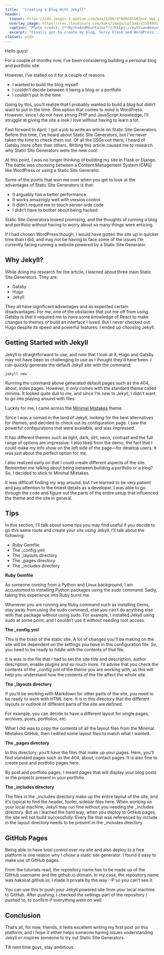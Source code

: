 ```yaml
---
title:  "Creating a Blog With Jekyll"
header:
  teaser: https://cdn-images-1.medium.com/max/1200/0*N8RG95bKJnnF-wpL.png
  overlay_image: https://res.cloudinary.com/haks/image/upload/v1554991771/Webp.net-compress-image.jpg
  caption: "Photo credit: [**MythsAndMountains**](https://mythsandmountains.com)"
  excerpt: "Finally got to create my blog. Sorry Flask and WordPress, Jekyll has my heart."
classes: wide
---
```


Hello guys!

For a couple of months now, I’ve been considering building a personal blog and portfolio site.

However, I’ve stalled on it for a couple of reasons.

- I wanted to build the blog myself
- I couldn’t decide between it being a blog or a portfolio
- I couldn’t put in the time

Going by this, you’ll realize that I probably wanted to build a blog but didn’t want to put in the time. One option that comes to mind is WordPress.
However, since I do not have strong PHP and JavaScript knowledge, I’ll struggle at giving the site a look I love without having to learn a lot.

Fast forward to April; I got a job to write an article on Static Site Generators. Before this time, I’ve heard about Static Site Generators, but I’ve never taken the time to check them out. Of all the SSGs out there, I heard of Gatsby more often than others.
Writing this article caused me to research why Static Site Generators were the new cool.

At this point, I was no longer thinking of building my site in Flask or Django. The battle was choosing between a Content Management System (CMS) like WordPress or using a Static Site Generator.

Some of the points that won me over when you get to look at the advantages of Static Site Generators is that:
- It arguably has a better performance
- It works amazingly well with version control
- It didn’t require me to touch server-side code
- I didn’t have to bother about being hacked

Static Site Generators looked promising, and the thoughts of running a blog and portfolio without having to worry about so many things were enticing.

If I had chosen WordPress though, I would have gotten the site up in quicker time than I did, and may not be having to face some of the issues I’m currently facing running a website powered by a Static Site Generator.

## Why Jekyll?

While doing my research for the article, I learned about three main Static Site Generators. They are:
- Gatsby
- Hugo
- Jekyll

They all have significant advantages and as expected certain disadvantages. For me, one of the obstacles that put me off from using Gatsby is that it required me to have some knowledge of React to make changes to themes or build an interface I loved.
But I never checked out Hugo despite its speed and powerful features. 
I ended up choosing Jekyll.

## Getting Started with Jekyll
Jekyll is straightforward to use, and now that I look at it, Hugo and Gatsby may not have been as challenging to use as I thought they’d have been.
I can quickly generate the default Jekyll site with the command:

`jekyll new .`

Running the command above generated default pages such as the 404, about, index pages.
However, it only comes with the standard theme called minima. It looked quite dull to me, and since I’m new to Jekyll, I didn’t want to go into playing around with files.

Luckily for me, I came across the [Minimal Mistakes](https://mmistakes.github.io/minimal-mistakes/) theme.

Since I was a nomad in the land of Jekyll, looking for the best alternatives for themes, and decided to check out its configuration page. I saw the powerful configurations that were available, and was impressed.

It has different themes such as light, dark, dirt, neon, contrast and the full range of options are impressive.
I also liked from the demo, the fact that I could make my info show on the left side of the page—for desktop users. It was just about the perfect option for me.

I also realized early on that I could create different aspects of the site. Remember me talking about being between building a portfolio or a blog? So, I decided to stick to Minimal Mistakes. 

It was difficult finding my way around, but I’ve learned to be very patient and pay attention to the tiniest details as a developer. I was able to go through the code and figure out the parts of the entire setup that influenced the theme and the site in general.

## Tips
In this section, I’ll talk about some tips you may find useful if you decide to go this same route and create your site using Jekyll.
I’ll talk about the following:
- Ruby Gemfile
- The _config.yml
- The _layouts directory
- The _pages directory
- The _includes directory

**Ruby Gemfile**

As someone coming from a Python and Linux background, I am accustomed to installing Python packages using the sudo command. Sadly, taking this experience into Ruby burnt me.

Whenever you are running any Ruby command such as installing Gems, stay away from using the sudo command, else you can’t do anything else with that package without using sudo.
For example, I installed Jekyll using sudo at some point, and I couldn’t use it without needing root access.

**The _config.yml**

This is the brain of the static site. A lot of changes you’ll be making on the site will be dependent on the settings you have in this configuration file. So, you need to be ready to fiddle with the contents of that file.

It is was in the file that I had to set the site title and description, author description, enable plugins and so much more. I’d advise that you check the contents of the _config.yml of the theme you are working with, as this will help you understand how the contents of the file affect the whole site.

**The _layouts directory**

If you’d be working with Markdown for other parts of the site, you need to be ready to work with HTML here. It is in this directory that the different layouts or outlook of different parts of the site are defined.

For example, you can decide to have a different layout for single pages, archives, posts, portfolios, etc.

What I did was to copy the contents of all the layout files from the Minimal Mistakes GitHub, then I edited some layout files to match what I wanted.

**The _pages directory**

In this directory, you’ll have the files that make up your pages. Here, you'll find standard pages such as the 404, about, contact pages. It is also fine to create post and portfolio pages here.

By post and portfolio pages, I meant pages that will display your blog posts or the projects present in your portfolio.

**The _includes directory**

The files in the _includes directory make up the entire layout of the site, and it's typical to find the header, footer, sidebar files here. When working on your local machine, Jekyll may run fine without you needing the _includes directory.
But as I learned the hard way, when you deploy to GitHub pages, the site will not build successfully. Every file that was referenced by include in the layout directory needs to be present in the _includes directory.

## GitHub Pages
Being able to have total control over my site and also deploy to a free platform is one reason why I chose a static site generator. I found it easy to make use of GitHub pages.

From the tutorials read, the repository name has to be made up of the GitHub username and the github.io domain. In my case, the repository name was haksoat.github.io; I made it private by the way :-P so you can’t see it.

You can use this to push your Jekyll powered site from your local machine to GitHub.
After pushing, I checked the settings part of the repository I pushed to, to confirm if everything went on well.

## Conclusion
That’s all, for now, friends, it feels excellent writing my first post on this platform, and I hope it either helps someone having issues understanding Jekyll or inspires someone to try out Static Site Generators.

Till next time guys, stay ambitious.
